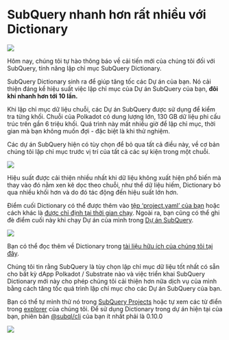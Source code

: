 # SubQuery nhanh hơn rất nhiều với Dictionary

![](https://miro.medium.com/max/1400/1*iEQbr-KZNIkztylVowAuaQ.png)

Hôm nay, chúng tôi tự hào thông báo về cải tiến mới của chúng tôi đối với SubQuery, tính năng lập chỉ mục SubQuery Dictionary.

SubQuery Dictionary sinh ra để giúp tăng tốc các Dự án của bạn. Nó cải thiện đáng kể hiệu suất việc lập chỉ mục của Dự án SubQuery của bạn, **đôi khi nhanh hơn tới 10 lần.**

Khi lập chỉ mục dữ liệu chuỗi, các Dự án SubQuery được sử dụng để kiểm tra từng khối. Chuỗi của Polkadot có dung lượng lớn, 130 GB dữ liệu phi cấu trúc trên gần 6 triệu khối. Quá trình này mất nhiều giờ để lập chỉ mục, thời gian mà bạn không muốn đợi - đặc biệt là khi thử nghiệm.

Các dự án SubQuery hiện có tùy chọn để bỏ qua tất cả điều này, về cơ bản chúng tôi lập chỉ mục trước vị trí của tất cả các sự kiện trong một chuỗi.

![](https://miro.medium.com/max/1400/1*uIjz8W4TG9Q0au9zoKbHVw.png)

Hiệu suất được cải thiện nhiều nhất khi dữ liệu không xuất hiện phổ biến mà thay vào đó nằm xen kẽ dọc theo chuỗi, như thể dữ liệu hiếm, Dictionary bỏ qua nhiều khối hơn và do đó tác động đến hiệu suất lớn hơn.

Điểm cuối Dictionary có thể được thêm vào [tệp ‘project.yaml’ của bạn](https://doc.subquery.network/create/manifest.html) hoặc cách khác là [được chỉ định tại thời gian chạy](https://doc.subquery.network/run/run.html#using-a-dictionary). Ngoài ra, bạn cũng có thể ghi đè điểm cuối này khi chạy Dự án của mình trong [Dự án SubQuery](https://project.subquery.network/).

![](https://miro.medium.com/max/1400/1*xl4wENAv_oNingDQZyrtyw.png)

Bạn có thể đọc thêm về Dictionary trong [tài liệu hữu ích của chúng tôi tại đây](https://doc.subquery.network/run/run.html#using-a-dictionary).

Chúng tôi tin rằng SubQuery là tùy chọn lập chỉ mục dữ liệu tốt nhất có sẵn cho bất kỳ dApp Polkadot / Substrate nào và việc triển khai SubQuery Dictionary mới này cho phép chúng tôi cải thiện hơn nữa dịch vụ của mình bằng cách tăng tốc quá trình lập chỉ mục cho các Dự án SubQuery của bạn.

Bạn có thể tự mình thử nó trong [SubQuery Projects](https://project.subquery.network/) hoặc tự xem các từ điển trong [explorer](https://explorer.subquery.network/) của chúng tôi. Để sử dụng Dictionary trong dự án hiện tại của bạn, phiên bản [@subql/cli](https://www.npmjs.com/package/@subql/cli) của bạn ít nhất phải là 0.10.0

![](https://miro.medium.com/max/1400/1*CrbWsx1rFiBNjkCepxbkPQ.png)